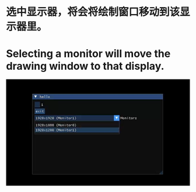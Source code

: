 
# 选中显示器，将会将绘制窗口移动到该显示器里。
# Selecting a monitor will move the drawing window to that display.
![show](/show.png)
